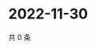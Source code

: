 # 2022-11-30

共 0 条

<!-- BEGIN WEIBO -->
<!-- 最后更新时间 Wed Nov 30 2022 12:18:36 GMT+0800 (China Standard Time) -->

<!-- END WEIBO -->

